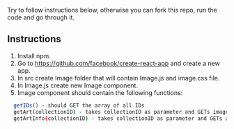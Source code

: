 Try to follow instructions below, otherwise you can fork this repo, run the code and go through it.

## Instructions
1. Install npm.
2. Go to https://github.com/facebook/create-react-app and create a new app.
3. In src create Image folder that will contain Image.js and image.css file.
4. In Image.js create new Image component.
5. Image component should contain the following functions:

  ```bash
    getIDs() - should GET the array of all IDs
    getArt(collectionID) - takes collectionID as parameter and GETs image url
    getArtInfo(collectionID) - takes collectionID as parameter and GETs artist name
  ```
